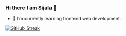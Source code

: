 ### Hi there I am Sijala 👋


- 🌱 I’m currently learning frontend web development.

[![GitHub Streak](https://github-readme-streak-stats.herokuapp.com?user=Sijalabhattarai&theme=dark&hide_border=true)](https://git.io/streak-stats)
